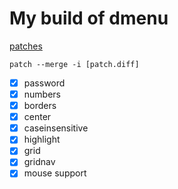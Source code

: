 # My build of dmenu

[patches](https://tools.suckless.org/dmenu/)

`patch --merge -i [patch.diff]`

- [x] password
- [x] numbers
- [x] borders
- [x] center
- [x] caseinsensitive
- [x] highlight
- [x] grid
- [x] gridnav
- [x] mouse support
